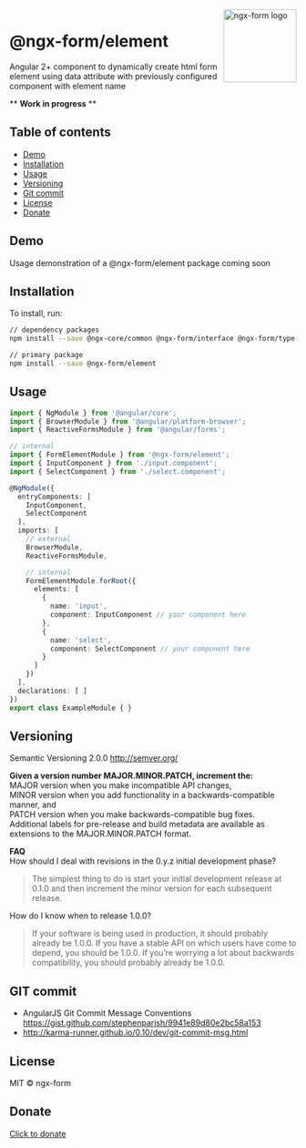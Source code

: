 <img src="http://ngx-form.wwwdev.io/color_logo_transparent_background.png" alt="ngx-form logo" title="ngx-form" align="right" width="128" />

# @ngx-form/element
Angular 2+ component to dynamically create html form element using data attribute with previously configured component with element name

** **Work in progress** **

## Table of contents
* [Demo](#demo)
* [Installation](#installation)
* [Usage](#usage)
* [Versioning](#versioning)
* [Git commit](#git-commit)
* [License](#license)
* [Donate](#donate)


## Demo

Usage demonstration of a @ngx-form/element package coming soon

## Installation

To install, run:

```bash
// dependency packages
npm install --save @ngx-core/common @ngx-form/interface @ngx-form/type
```

```bash
// primary package
npm install --save @ngx-form/element
```

## Usage
```typescript
import { NgModule } from '@angular/core';
import { BrowserModule } from '@angular/platform-browser';
import { ReactiveFormsModule } from '@angular/forms';

// internal
import { FormElementModule } from '@ngx-form/element';
import { InputComponent } from './input.component';
import { SelectComponent } from './select.component';

@NgModule({
  entryComponents: [
    InputComponent,
    SelectComponent
  ],
  imports: [
    // external
    BrowserModule,
    ReactiveFormsModule,

    // internal
    FormElementModule.forRoot({
      elements: [
        {
          name: 'input',
          component: InputComponent // your component here
        },
        {
          name: 'select',
          component: SelectComponent // your component here
        }
      ]
    })
  ],
  declarations: [ ]
})
export class ExampleModule { }
```

## Versioning
Semantic Versioning 2.0.0 http://semver.org/

**Given a version number MAJOR.MINOR.PATCH, increment the:**   
MAJOR version when you make incompatible API changes,  
MINOR version when you add functionality in a backwards-compatible manner, and  
PATCH version when you make backwards-compatible bug fixes.  
Additional labels for pre-release and build metadata are available as extensions to the MAJOR.MINOR.PATCH format.

**FAQ**   
How should I deal with revisions in the 0.y.z initial development phase?  
>The simplest thing to do is start your initial development release at 0.1.0 and then increment the minor version for each subsequent release.

How do I know when to release 1.0.0?

>If your software is being used in production, it should probably already be 1.0.0. If you have a stable API on which users have come to depend, you should be 1.0.0. If you’re worrying a lot about backwards compatibility, you should probably already be 1.0.0.

## GIT commit
- AngularJS Git Commit Message Conventions https://gist.github.com/stephenparish/9941e89d80e2bc58a153
- http://karma-runner.github.io/0.10/dev/git-commit-msg.html

## License

MIT © ngx-form

## Donate
[Click to donate](https://donorbox.org/help-creating-open-source-software)
